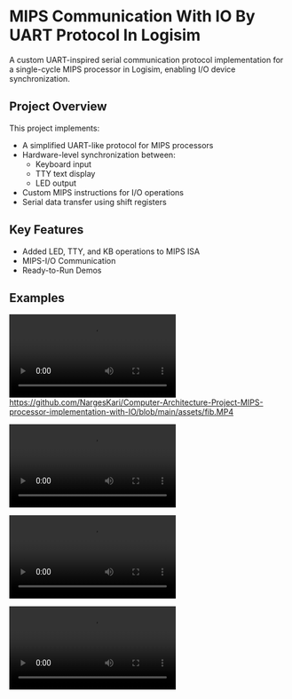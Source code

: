 # MIPS Communication With IO By UART Protocol In Logisim

A custom UART-inspired serial communication protocol implementation for a single-cycle MIPS processor in Logisim, enabling I/O device synchronization.

## Project Overview

This project implements:
- A simplified UART-like protocol for MIPS processors
- Hardware-level synchronization between:
  - Keyboard input
  - TTY text display 
  - LED output
- Custom MIPS instructions for I/O operations
- Serial data transfer using shift registers

## Key Features

- Added LED, TTY, and KB operations to MIPS ISA 
- MIPS-I/O Communication
- Ready-to-Run Demos

## Examples

![Fibonacci Demo](assets/fib.mp4)
https://github.com/NargesKari/Computer-Architecture-Project-MIPS-processor-implementation-with-IO/blob/main/assets/fib.MP4

![Keyboard Demo](assets/kb_word.mp4)

![LED On Of Demo](assets/led_on_of.mp4)

![Shell Demo](assets/shell.mp4)
